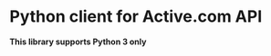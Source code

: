 Python client for Active.com API 
================================

**This library supports Python 3 only**
